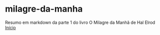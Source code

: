 # milagre-da-manha
Resumo em markdown da parte 1 do livro O Milagre da Manhã de Hal Elrod
<a href="index.html">Início</a>
